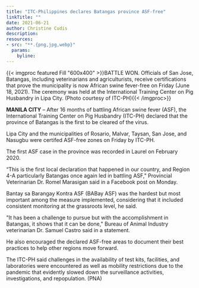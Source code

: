 ```yaml
---
title: "ITC-Philippines declares Batangas province ASF-free"
linkTitle: ""
date: 2021-06-21
author: Christine Cudis
description:
resources:
- src: "**.{png,jpg,webp}"
  params:
    byline: 
---
```

{{< imgproc featured Fill "600x400" >}}BATTLE WON. Officials of San Jose, Batangas, including veterinarians and agriculturists, receive certifications that prove the municipality is now African swine fever-free on Friday (June 18, 2021). The ceremony was held at the International Training Center on Pig Husbandry in Lipa City. (Photo courtesy of ITC-PH){{< /imgproc>}}

**MANILA CITY** –  After 16 months of battling African swine fever (ASF), the International Training Center on Pig Husbandry (ITC-PH) declared that the province of Batangas is the first to be cleared of the virus.

Lipa City and the municipalities of Rosario, Malvar, Taysan, San Jose, and Nasugbu were certifed ASF-free zones on Friday by ITC-PH.

The first ASF case in the province was recorded in Laurel on February 2020.

“This is the first local declaration that happened in our country, and Region 4-A particularly Batangas once again led in battling ASF," Provincial Veterinarian Dr. Romel Marasigan said in a Facebook post on Monday.

Bantay sa Barangay Kontra ASF (BABay ASF) was the hardest but most important among the measure implemented, considering that it included consistent monitoring at the grassroots level, he said.

"It has been a challenge to pursue but with the accomplishment in Batangas, it shows that it can be done," Bureau of Animal Industry veterinarian Dr. Samuel Castro said in a statement.

He also encouraged the declared ASF-free areas to document their best practices to help other regions move forward.

The ITC-PH said challenges in the availability of test kits, facilities, and laboratories were encountered as well as mobility restrictions due to the pandemic that evidently slowed down the surveillance activities, investigations, and repopulation. (PNA)